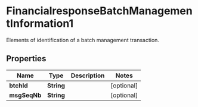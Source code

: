 

# FinancialresponseBatchManagementInformation1

Elements of identification of a batch management transaction.
## Properties

Name | Type | Description | Notes
------------ | ------------- | ------------- | -------------
**btchId** | **String** |  |  [optional]
**msgSeqNb** | **String** |  |  [optional]



